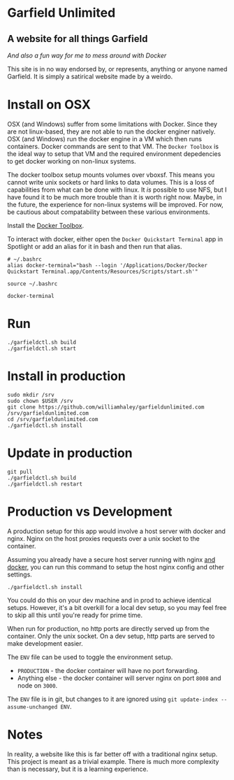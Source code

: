 # Garfield Unlimited

## A website for all things Garfield

*And also a fun way for me to mess around with Docker*

This site is in no way endorsed by, or represents, anything or anyone named Garfield. It is simply a satirical website made by a weirdo.

# Install on OSX

OSX (and Windows) suffer from some limitations with Docker. Since they are not linux-based, they are not able to run the docker enginer natively. OSX (and Windows) run the docker engine in a VM which then runs containers. Docker commands are sent to that VM. The `Docker Toolbox` is the ideal way to setup that VM and the required environment depedencies to get docker working on non-linux systems.

The docker toolbox setup mounts volumes over vboxsf. This means you cannot write unix sockets or hard links to data volumes. This is a loss of capabilities from what can be done with linux. It *is* possible to use NFS, but I have found it to be much more trouble than it is worth right now. Maybe, in the future, the experience for non-linux systems will be improved. For now, be cautious about compatability between these various environments.

Install the [Docker Toolbox](https://www.docker.com/products/docker-toolbox).

To interact with docker, either open the `Docker Quickstart Terminal` app in Spotlight or add an alias for it in bash and then run that alias.

```
# ~/.bashrc
alias docker-terminal="bash --login '/Applications/Docker/Docker Quickstart Terminal.app/Contents/Resources/Scripts/start.sh'"

source ~/.bashrc

docker-terminal
```

# Run

```
./garfieldctl.sh build
./garfieldctl.sh start
```

# Install in production

```
sudo mkdir /srv
sudo chown $USER /srv
git clone https://github.com/williamhaley/garfieldunlimited.com /srv/garfieldunlimited.com
cd /srv/garfieldunlimited.com
./garfieldctl.sh install
```

# Update in production

```
git pull
./garfieldctl.sh build
./garfieldctl.sh restart
```

# Production vs Development

A production setup for this app would involve a host server with docker and nginx. Nginx on the host proxies requests over a unix socket to the container.

Assuming you already have a secure host server running with nginx [and docker](https://docs.docker.com/engine/installation/linux/ubuntulinux/), you can run this command to setup the host nginx config and other settings.

```
./garfieldctl.sh install
```

You could do this on your dev machine and in prod to achieve identical setups. However, it's a bit overkill for a local dev setup, so you may feel free to skip all this until you're ready for prime time.

When run for production, no http ports are directly served up from the container. Only the unix socket. On a dev setup, http parts are served to make development easier.

The `ENV` file can be used to toggle the environment setup.

* `PRODUCTION` - the docker container will have no port forwarding.
* Anything else - the docker container will server nginx on port `8008` and node on `3000`.

The `ENV` file is in git, but changes to it are ignored using `git update-index --assume-unchanged ENV`.

# Notes

In reality, a website like this is far better off with a traditional nginx setup. This project is meant as a trivial example. There is much more complexity than is necessary, but it is a learning experience.

